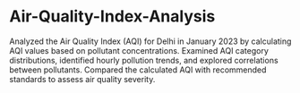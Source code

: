 # Air-Quality-Index-Analysis
Analyzed the Air Quality Index (AQI) for Delhi in January 2023 by calculating AQI values based on pollutant concentrations. Examined AQI category distributions, identified hourly pollution trends, and explored correlations between pollutants. Compared the calculated AQI with recommended standards to assess air quality severity.
